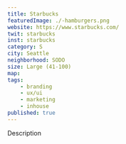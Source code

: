 ```yaml
---
title: Starbucks
featuredImage: ./-hamburgers.png
website: https://www.starbucks.com/
twit: starbucks
inst: starbucks
category: S
city: Seattle
neighborhood: SODO
size: Large (41-100)
map: 
tags:
    - branding
    - ux/ui
    - marketing
    - inhouse
published: true
---
```


Description
